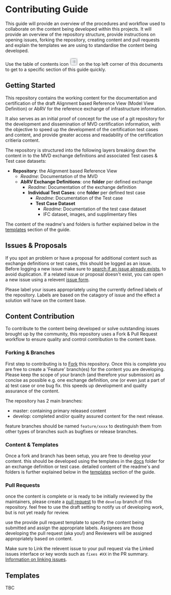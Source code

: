 # Contributing Guide
This guide will provide an overview of the procedures and workflow used to collaborate on the content being developed within this projects. It will provide an overview of the repository structure, provide instructions on opening issues, forking the repository, creating content and pull requests and explain the templates we are using to standardise the content being developed.

Use the table of contents icon <img src="../assets/images/table-of-contents.png" width="25" height="25" /> on the top left corner of this documents to get to a specific section of this guide quickly.

## Getting Started
This repository contains the working content for the documentation and certification of the draft Alignment based Reference View (Model View Definition) or AbRV for the reference exchange of infrastructure information.

It also serves as an initial proof of concept for the use of a git repository for the development and dissemination of MVD certification information, with the objective to speed up the development of the certification test cases and content, and provide greater access and readability of the certification critieria content.

The repository is structured into the following layers breaking down the content in to the MVD exchange definitions and associated Test cases & Test case datasets:

- **Repository**: the Alignment based Reference View
  - *Readme*: Documentation of the MVD
  - **AbRV Exchange Definitions**: one **folder** per defined exchange
    - *Readme*: Documentation of the exchange definition
    - **Individual Test Cases**: one **folder** per defined test case
      - *Readme*: Documentation of the Test case
      - **Test Case Dataset**
        - *Readme*: Documentation of the test case dataset
        - IFC dataset, images, and supplimentary files

The content of the readme's and folders is further explained below in the [templates](#templates) section of the guide.

## Issues & Proposals
If you spot an problem or have a proposal for additional content such as exchange definitions or test cases, this should be logged as an issue. Before logging a new issue make sure to [search if an issue already exists](https://docs.github.com/en/github/searching-for-information-on-github/searching-on-github/searching-issues-and-pull-requests#search-by-the-title-body-or-comments), to avoid duplication. If a related issue or proposal doesn't exist, you can open a new issue using a relevent [issue form](https://github.com/bSI-InfraRoom/MVD-Infra-Test-Instructions/issues/new/choose).

Please label your issues appropriately using the currently defined labels of the repository. Labels are based on the catagory of issue and the effect a solution will have on the content base.

## Content Contribution
To contribute to the content being developed or solve outstanding issues brought up by the community, this repository uses a Fork & Pull Request workflow to ensure quality and control contribution to the content base.

### Forking & Branches
First step to contributing is to [Fork](https://help.github.com/en/github/collaborating-with-issues-and-pull-requests/working-with-forks) this repository. Once this is complete you are free to create a 'Feature' branch(es) for the content you are developing. Please keep the scope of your branch (and therefore your submission) as concise as possible e.g. one exchange definition, one (or even just a part of a) test case or one bug fix. this speeds up development and quality assurance of the content.

The repository has 2 main branches:
- master: containing primary released content
- develop: completed and/or quality assured content for the next release.

feature branches should be named `feature/xxxx` to destinguish them from other types of branches such as bugfixes or release branches.

### Content & Templates
Once a fork and branch has been setup, you are free to develop your content. this should be developed using the templates in the [docs](./) folder for an exchange definition or test case. detailed content of the readme's and folders is further explained below in the [templates](#templates) section of the guide.

### Pull Requests
once the content is complete or is ready to be initially reviewed by the maintainers, please create a [pull request](https://help.github.com/en/github/collaborating-with-issues-and-pull-requests/creating-a-pull-request-from-a-fork) to the `develop` branch of this repository. feel free to use the draft setting to notify us of developing work, but is not yet ready for review.

use the provide pull request template to specify the content being submitted and assign the appropriate labels. Assignees are those developing the pull request (aka you!) and Reviewers will be assigned appropriately based on content.

Make sure to Link the relevent issue to your pull request via the Linked issues interface or key words such as `fixes #XX` in the PR summary. [Information on linking issues](https://docs.github.com/en/issues/tracking-your-work-with-issues/linking-a-pull-request-to-an-issue).


## Templates

TBC